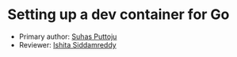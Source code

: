 # Setting up a dev container for Go

* Primary author: [Suhas Puttoju](https://github.com/suhasp3)
* Reviewer: [Ishita Siddamreddy](https://github.com/ishitasr76)